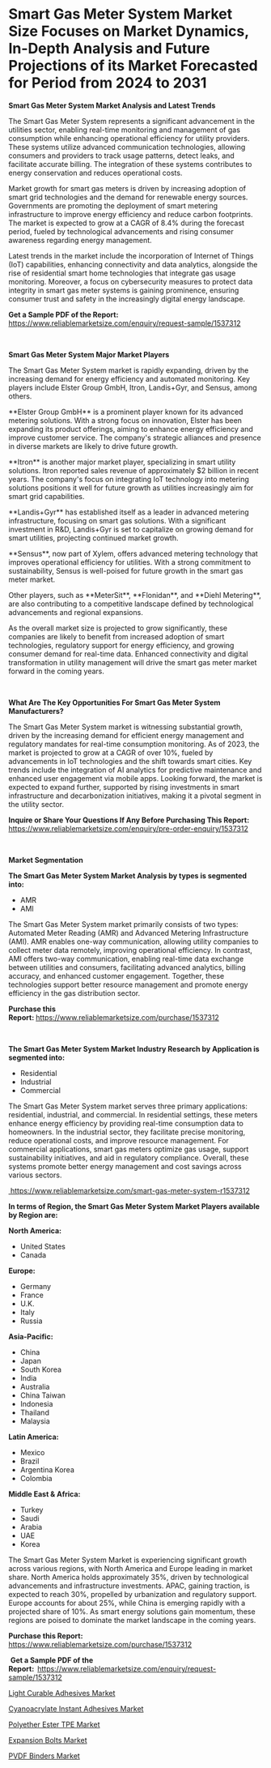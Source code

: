 <p><h1>Smart Gas Meter System Market Size Focuses on Market Dynamics, In-Depth Analysis and Future Projections of its Market Forecasted for Period from 2024 to 2031</h1></p><p><strong>Smart Gas Meter System Market Analysis and Latest Trends</strong></p>
<p><p>The Smart Gas Meter System represents a significant advancement in the utilities sector, enabling real-time monitoring and management of gas consumption while enhancing operational efficiency for utility providers. These systems utilize advanced communication technologies, allowing consumers and providers to track usage patterns, detect leaks, and facilitate accurate billing. The integration of these systems contributes to energy conservation and reduces operational costs.</p><p>Market growth for smart gas meters is driven by increasing adoption of smart grid technologies and the demand for renewable energy sources. Governments are promoting the deployment of smart metering infrastructure to improve energy efficiency and reduce carbon footprints. The market is expected to grow at a CAGR of 8.4% during the forecast period, fueled by technological advancements and rising consumer awareness regarding energy management.</p><p>Latest trends in the market include the incorporation of Internet of Things (IoT) capabilities, enhancing connectivity and data analytics, alongside the rise of residential smart home technologies that integrate gas usage monitoring. Moreover, a focus on cybersecurity measures to protect data integrity in smart gas meter systems is gaining prominence, ensuring consumer trust and safety in the increasingly digital energy landscape.</p></p>
<p><strong>Get a Sample PDF of the Report:&nbsp;</strong> <a href="https://www.reliablemarketsize.com/enquiry/request-sample/1537312?utm_campaign=1833&utm_medium=2&utm_source=Github&utm_content=ia&utm_term=10122024&utm_id=smart-gas-meter-system">https://www.reliablemarketsize.com/enquiry/request-sample/1537312</a></p>
<p>&nbsp;</p>
<p><strong>Smart Gas Meter System Major Market Players</strong></p>
<p><p>The Smart Gas Meter System market is rapidly expanding, driven by the increasing demand for energy efficiency and automated monitoring. Key players include Elster Group GmbH, Itron, Landis+Gyr, and Sensus, among others. </p><p>**Elster Group GmbH** is a prominent player known for its advanced metering solutions. With a strong focus on innovation, Elster has been expanding its product offerings, aiming to enhance energy efficiency and improve customer service. The company's strategic alliances and presence in diverse markets are likely to drive future growth.</p><p>**Itron** is another major market player, specializing in smart utility solutions. Itron reported sales revenue of approximately $2 billion in recent years. The company's focus on integrating IoT technology into metering solutions positions it well for future growth as utilities increasingly aim for smart grid capabilities.</p><p>**Landis+Gyr** has established itself as a leader in advanced metering infrastructure, focusing on smart gas solutions. With a significant investment in R&D, Landis+Gyr is set to capitalize on growing demand for smart utilities, projecting continued market growth.</p><p>**Sensus**, now part of Xylem, offers advanced metering technology that improves operational efficiency for utilities. With a strong commitment to sustainability, Sensus is well-poised for future growth in the smart gas meter market.</p><p>Other players, such as **MeterSit**, **Flonidan**, and **Diehl Metering**, are also contributing to a competitive landscape defined by technological advancements and regional expansions. </p><p>As the overall market size is projected to grow significantly, these companies are likely to benefit from increased adoption of smart technologies, regulatory support for energy efficiency, and growing consumer demand for real-time data. Enhanced connectivity and digital transformation in utility management will drive the smart gas meter market forward in the coming years.</p></p>
<p>&nbsp;</p>
<p><strong>What Are The Key Opportunities For Smart Gas Meter System Manufacturers?</strong></p>
<p><p>The Smart Gas Meter System market is witnessing substantial growth, driven by the increasing demand for efficient energy management and regulatory mandates for real-time consumption monitoring. As of 2023, the market is projected to grow at a CAGR of over 10%, fueled by advancements in IoT technologies and the shift towards smart cities. Key trends include the integration of AI analytics for predictive maintenance and enhanced user engagement via mobile apps. Looking forward, the market is expected to expand further, supported by rising investments in smart infrastructure and decarbonization initiatives, making it a pivotal segment in the utility sector.</p></p>
<p><strong>Inquire or Share Your Questions If Any Before Purchasing This Report:</strong> <a href="https://www.reliablemarketsize.com/enquiry/pre-order-enquiry/1537312?utm_campaign=1833&utm_medium=2&utm_source=Github&utm_content=ia&utm_term=10122024&utm_id=smart-gas-meter-system">https://www.reliablemarketsize.com/enquiry/pre-order-enquiry/1537312</a></p>
<p>&nbsp;</p>
<p><strong>Market Segmentation</strong></p>
<p><strong>The Smart Gas Meter System Market Analysis by types is segmented into:</strong></p>
<p><ul><li>AMR</li><li>AMI</li></ul></p>
<p><p>The Smart Gas Meter System market primarily consists of two types: Automated Meter Reading (AMR) and Advanced Metering Infrastructure (AMI). AMR enables one-way communication, allowing utility companies to collect meter data remotely, improving operational efficiency. In contrast, AMI offers two-way communication, enabling real-time data exchange between utilities and consumers, facilitating advanced analytics, billing accuracy, and enhanced customer engagement. Together, these technologies support better resource management and promote energy efficiency in the gas distribution sector.</p></p>
<p><strong>Purchase this Report:&nbsp;</strong><a href="https://www.reliablemarketsize.com/purchase/1537312?utm_campaign=1833&utm_medium=2&utm_source=Github&utm_content=ia&utm_term=10122024&utm_id=smart-gas-meter-system">https://www.reliablemarketsize.com/purchase/1537312</a></p>
<p>&nbsp;</p>
<p><strong>The Smart Gas Meter System Market Industry Research by Application is segmented into:</strong></p>
<p><ul><li>Residential</li><li>Industrial</li><li>Commercial</li></ul></p>
<p><p>The Smart Gas Meter System market serves three primary applications: residential, industrial, and commercial. In residential settings, these meters enhance energy efficiency by providing real-time consumption data to homeowners. In the industrial sector, they facilitate precise monitoring, reduce operational costs, and improve resource management. For commercial applications, smart gas meters optimize gas usage, support sustainability initiatives, and aid in regulatory compliance. Overall, these systems promote better energy management and cost savings across various sectors.</p></p>
<p><a href="https://www.reliablemarketsize.com/smart-gas-meter-system-r1537312?utm_campaign=1833&utm_medium=2&utm_source=Github&utm_content=ia&utm_term=10122024&utm_id=smart-gas-meter-system">&nbsp;https://www.reliablemarketsize.com/smart-gas-meter-system-r1537312</a></p>
<p><strong>In terms of Region, the Smart Gas Meter System Market Players available by Region are:</strong></p>
<p>
    <p> <strong> North America: </strong>
        <ul>
            <li>United States</li>
            <li>Canada</li>
        </ul>
        </p> 
    <p> <strong> Europe: </strong>
        <ul>
            <li>Germany</li>
            <li>France</li>
            <li>U.K.</li>
            <li>Italy</li>
            <li>Russia</li>
        </ul>
        </p> 
    <p> <strong> Asia-Pacific: </strong>
        <ul>
            <li>China</li>
            <li>Japan</li>
            <li>South Korea</li>
            <li>India</li>
            <li>Australia</li>
            <li>China Taiwan</li>
            <li>Indonesia</li>
            <li>Thailand</li>
            <li>Malaysia</li>
        </ul>
        </p> 
    <p> <strong> Latin America: </strong>
        <ul>
            <li>Mexico</li>
            <li>Brazil</li>
            <li>Argentina Korea</li>
            <li>Colombia</li>
        </ul>
        </p> 
    <p> <strong> Middle East & Africa: </strong>
        <ul>
            <li>Turkey</li>
            <li>Saudi</li>
            <li>Arabia</li>
            <li>UAE</li>
            <li>Korea</li>
        </ul>
    </p>
    </p>
<p><p>The Smart Gas Meter System Market is experiencing significant growth across various regions, with North America and Europe leading in market share. North America holds approximately 35%, driven by technological advancements and infrastructure investments. APAC, gaining traction, is expected to reach 30%, propelled by urbanization and regulatory support. Europe accounts for about 25%, while China is emerging rapidly with a projected share of 10%. As smart energy solutions gain momentum, these regions are poised to dominate the market landscape in the coming years.</p></p>
<p><strong>Purchase this Report: </strong><a href="https://www.reliablemarketsize.com/purchase/1537312?utm_campaign=1833&utm_medium=2&utm_source=Github&utm_content=ia&utm_term=10122024&utm_id=smart-gas-meter-system">https://www.reliablemarketsize.com/purchase/1537312</a></p>
<p>&nbsp;<strong>Get a Sample PDF of the Report:&nbsp;&nbsp;</strong><a href="https://www.reliablemarketsize.com/enquiry/request-sample/1537312?utm_campaign=1833&utm_medium=2&utm_source=Github&utm_content=ia&utm_term=10122024&utm_id=smart-gas-meter-system">https://www.reliablemarketsize.com/enquiry/request-sample/1537312</a></p>
<p><strong></strong></p>
<p><p><a href="https://www.linkedin.com/pulse/light-curable-adhesives-market-size-share-analysis-growth-trends-fazyf?utm_campaign=1833&utm_medium=2&utm_source=Github&utm_content=ia&utm_term=10122024&utm_id=smart-gas-meter-system">Light Curable Adhesives Market</a></p><p><a href="https://www.linkedin.com/pulse/market-dynamics-projected-growth-cyanoacrylate-instant-adhesives-djzwf?utm_campaign=1833&utm_medium=2&utm_source=Github&utm_content=ia&utm_term=10122024&utm_id=smart-gas-meter-system">Cyanoacrylate Instant Adhesives Market</a></p><p><a href="https://www.linkedin.com/pulse/data-global-polyether-ester-tpe-markets-share-size-growth-2qpwf?utm_campaign=1833&utm_medium=2&utm_source=Github&utm_content=ia&utm_term=10122024&utm_id=smart-gas-meter-system">Polyether Ester TPE Market</a></p><p><a href="https://www.linkedin.com/pulse/market-forecasting-change-global-expansion-bolts-dynamics-j3vbf?utm_campaign=1833&utm_medium=2&utm_source=Github&utm_content=ia&utm_term=10122024&utm_id=smart-gas-meter-system">Expansion Bolts Market</a></p><p><a href="https://github.com/FassouRP/Market-Research-Report-List-6/blob/main/pvdf-binders-market.md?utm_campaign=1833&utm_medium=2&utm_source=Github&utm_content=ia&utm_term=10122024&utm_id=smart-gas-meter-system">PVDF Binders Market</a></p></p>
